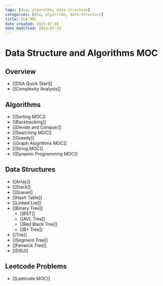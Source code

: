 ```yaml
---
tags: [dsa, algorithm, data-structure]
categories: [dsa, algorithm, data-structure]
title: DSA MOC
date created: 2023-07-08
date modified: 2023-07-22
---
```


# Data Structure and Algorithms MOC

## Overview

- [[DSA Quick Start]]
- [[Complexity Analysis]]

## Algorithms

- [[Sorting MOC]]
- [[Backtracking]]
- [[Devide and Conquer]]
- [[Searching MOC]]
- [[Greedy]]
- [[Graph Alogrithms MOC]]
- [[String MOC]]
- [[Dynamic Programming MOC]]

## Data Structures

- [[Array]]
- [[Stack]]
- [[Queue]]
- [[Hash Table]]
- [[Linked List]]
- [[Binary Tree]]
	- [[BST]]
	- [[AVL Tree]]
	- [[Red Black Tree]]
	- [[B+ Tree]]
- [[Trie]]
- [[Segment Tree]]
- [[Fenwick Tree]]
- [[DSU]]

## Leetcode Problems

- [[Leetcode MOC]]
